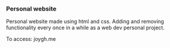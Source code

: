 ### Personal website

Personal website made using html and css. Adding and removing functionality every once in a while as a web dev personal project.

To access: joygh.me
